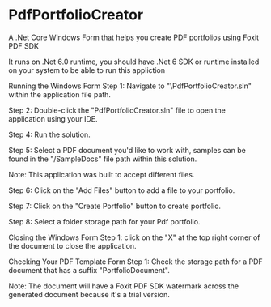 # PdfPortfolioCreator

A .Net Core Windows Form that helps you create PDF portfolios using Foxit PDF SDK

It runs on .Net 6.0 runtime, you should have .Net 6 SDK or runtime installed on your system to be able to run this appliction

Running the Windows Form
Step 1: Navigate to "\PdfPortfolioCreator.sln" within the application file path.

Step 2: Double-click the "PdfPortfolioCreator.sln" file to open the application using your IDE.

Step 4: Run the solution.

Step 5: Select a PDF document you'd like to work with, samples can be found in the "/SampleDocs" file path within this solution.

Note: This application was built to accept different files.

Step 6: Click on the "Add Files" button to add a file to your portfolio.

Step 7: Click on the "Create Portfolio" button to create portfolio.

Step 8: Select a folder storage path for your Pdf portfolio.

Closing the Windows Form
Step 1: click on the "X" at the top right corner of the document to close the application.

Checking Your PDF Template Form
Step 1: Check the storage path for a PDF document that has a suffix "PortfolioDocument".

Note: The document will have a Foxit PDF SDK watermark across the generated document because it's a trial version.